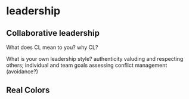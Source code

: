 # leadership


## Collaborative leadership

What does CL mean to you? why CL?

What is your own leadership style?
authenticity valuding and respecting others;
individual and team goals
assessing
conflict management (avoidance?)

## Real Colors
